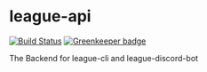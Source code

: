 # league-api

[![Build Status](https://travis-ci.org/maxjoehnk/league-api.svg?branch=master)](https://travis-ci.org/maxjoehnk/league-api)
[![Greenkeeper badge](https://badges.greenkeeper.io/maxjoehnk/league-api.svg)](https://greenkeeper.io/)

The Backend for league-cli and league-discord-bot
